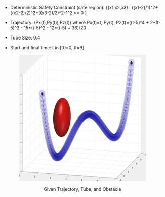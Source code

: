 

- Deterministic Safety Constraint (safe region): {(x1,x2,x3) : ((x1-2)/1)^2+((x2-2)/2)^2+((x3-2)/2)^2-1^2 >= 0 }


- Trajectory: (Px(t),Py(t)),Pz(t))  where Px(t)=t, Py(t), Pz(t)=((t-5)^4 + 2*(t-5)^3 - 15*(t-5)^2 - 12*(t-5) + 36)/20

- Tube Size: 0.4

- Start and final time: t in [t0=0, tf=9]

<p align="center">
<img src="https://github.com/jasour/Real-Time-Risk-Bounded-Tube-based-Trajectory-Safety-Verification/blob/main/Examples/Deterministic%20Scenarios/Example_4_3D_Tube/plot.png" width="400" height="400" />
<p align = "center">
<p align="center">
Given Trajectory, Tube, and Obstacle
<p align = "center">
